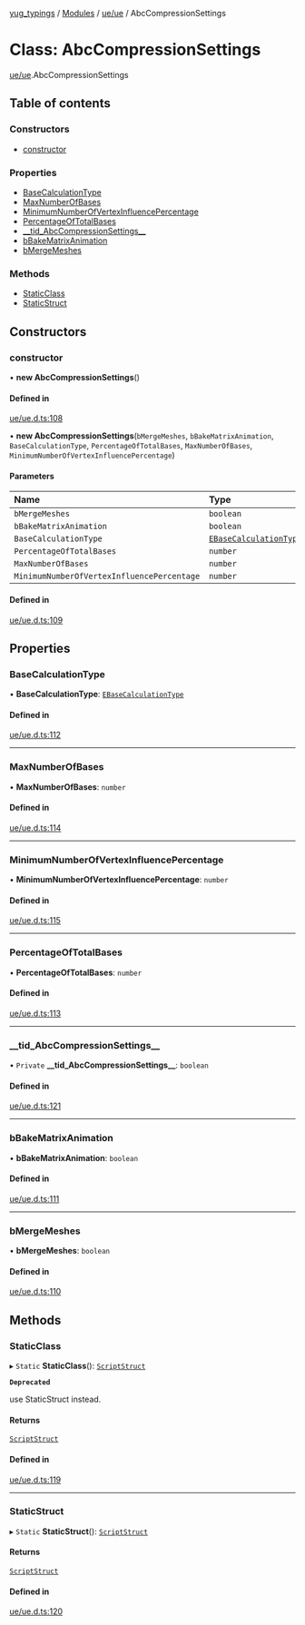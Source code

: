 [yug_typings](../README.md) / [Modules](../modules.md) / [ue/ue](../modules/ue_ue.md) / AbcCompressionSettings

# Class: AbcCompressionSettings

[ue/ue](../modules/ue_ue.md).AbcCompressionSettings

## Table of contents

### Constructors

- [constructor](ue_ue.AbcCompressionSettings.md#constructor)

### Properties

- [BaseCalculationType](ue_ue.AbcCompressionSettings.md#basecalculationtype)
- [MaxNumberOfBases](ue_ue.AbcCompressionSettings.md#maxnumberofbases)
- [MinimumNumberOfVertexInfluencePercentage](ue_ue.AbcCompressionSettings.md#minimumnumberofvertexinfluencepercentage)
- [PercentageOfTotalBases](ue_ue.AbcCompressionSettings.md#percentageoftotalbases)
- [\_\_tid\_AbcCompressionSettings\_\_](ue_ue.AbcCompressionSettings.md#__tid_abccompressionsettings__)
- [bBakeMatrixAnimation](ue_ue.AbcCompressionSettings.md#bbakematrixanimation)
- [bMergeMeshes](ue_ue.AbcCompressionSettings.md#bmergemeshes)

### Methods

- [StaticClass](ue_ue.AbcCompressionSettings.md#staticclass)
- [StaticStruct](ue_ue.AbcCompressionSettings.md#staticstruct)

## Constructors

### constructor

• **new AbcCompressionSettings**()

#### Defined in

[ue/ue.d.ts:108](https://github.com/YugMetaverse/yug_typings/blob/25cad34/ue/ue.d.ts#L108)

• **new AbcCompressionSettings**(`bMergeMeshes`, `bBakeMatrixAnimation`, `BaseCalculationType`, `PercentageOfTotalBases`, `MaxNumberOfBases`, `MinimumNumberOfVertexInfluencePercentage`)

#### Parameters

| Name | Type |
| :------ | :------ |
| `bMergeMeshes` | `boolean` |
| `bBakeMatrixAnimation` | `boolean` |
| `BaseCalculationType` | [`EBaseCalculationType`](../enums/ue_ue.EBaseCalculationType.md) |
| `PercentageOfTotalBases` | `number` |
| `MaxNumberOfBases` | `number` |
| `MinimumNumberOfVertexInfluencePercentage` | `number` |

#### Defined in

[ue/ue.d.ts:109](https://github.com/YugMetaverse/yug_typings/blob/25cad34/ue/ue.d.ts#L109)

## Properties

### BaseCalculationType

• **BaseCalculationType**: [`EBaseCalculationType`](../enums/ue_ue.EBaseCalculationType.md)

#### Defined in

[ue/ue.d.ts:112](https://github.com/YugMetaverse/yug_typings/blob/25cad34/ue/ue.d.ts#L112)

___

### MaxNumberOfBases

• **MaxNumberOfBases**: `number`

#### Defined in

[ue/ue.d.ts:114](https://github.com/YugMetaverse/yug_typings/blob/25cad34/ue/ue.d.ts#L114)

___

### MinimumNumberOfVertexInfluencePercentage

• **MinimumNumberOfVertexInfluencePercentage**: `number`

#### Defined in

[ue/ue.d.ts:115](https://github.com/YugMetaverse/yug_typings/blob/25cad34/ue/ue.d.ts#L115)

___

### PercentageOfTotalBases

• **PercentageOfTotalBases**: `number`

#### Defined in

[ue/ue.d.ts:113](https://github.com/YugMetaverse/yug_typings/blob/25cad34/ue/ue.d.ts#L113)

___

### \_\_tid\_AbcCompressionSettings\_\_

• `Private` **\_\_tid\_AbcCompressionSettings\_\_**: `boolean`

#### Defined in

[ue/ue.d.ts:121](https://github.com/YugMetaverse/yug_typings/blob/25cad34/ue/ue.d.ts#L121)

___

### bBakeMatrixAnimation

• **bBakeMatrixAnimation**: `boolean`

#### Defined in

[ue/ue.d.ts:111](https://github.com/YugMetaverse/yug_typings/blob/25cad34/ue/ue.d.ts#L111)

___

### bMergeMeshes

• **bMergeMeshes**: `boolean`

#### Defined in

[ue/ue.d.ts:110](https://github.com/YugMetaverse/yug_typings/blob/25cad34/ue/ue.d.ts#L110)

## Methods

### StaticClass

▸ `Static` **StaticClass**(): [`ScriptStruct`](ue_ue.ScriptStruct.md)

**`Deprecated`**

use StaticStruct instead.

#### Returns

[`ScriptStruct`](ue_ue.ScriptStruct.md)

#### Defined in

[ue/ue.d.ts:119](https://github.com/YugMetaverse/yug_typings/blob/25cad34/ue/ue.d.ts#L119)

___

### StaticStruct

▸ `Static` **StaticStruct**(): [`ScriptStruct`](ue_ue.ScriptStruct.md)

#### Returns

[`ScriptStruct`](ue_ue.ScriptStruct.md)

#### Defined in

[ue/ue.d.ts:120](https://github.com/YugMetaverse/yug_typings/blob/25cad34/ue/ue.d.ts#L120)
